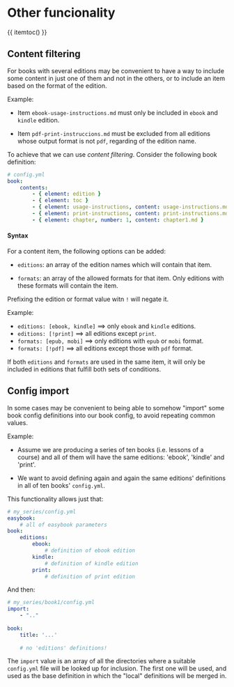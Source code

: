 # Other funcionality

{{ itemtoc() }}

Content filtering
-----------------
 
For books with several editions may be convenient to have a way to include
some content in just one of them and not in the others, or to include
an item based on the format of the edition.
 
Example:

- Item `ebook-usage-instructions.md` must only be included in `ebook` and 
  `kindle` edition.

- Item `pdf-print-instruccions.md` must be excluded from all editions whose
  output format is not `pdf`, regarding of the edition name.
  
To achieve that we can use *content filtering*. Consider the following book
definition:

~~~.yaml
# config.yml
book:
    contents:
        - { element: edition }
        - { element: toc }
        - { element: usage-instructions, content: usage-instructions.md, editions: [ebook, kindle] }
        - { element: print-instructions, content: print-instructions.md, formats: [pdf] }
        - { element: chapter, number: 1, content: chapter1.md }
~~~

#### Syntax

For a content item, the following options can be added:

- `editions`: an array of the edition names which will contain that item.

- `formats`: an array of the allowed formats for that item. Only editions with these formats will
   contain the item.
   
Prefixing the edition or format value witn `!` will negate it. 

Example:

- `editions: [ebook, kindle]` ==> only `ebook` and `kindle` editions.
- `editions: [!print]` ==> all editions except `print`.
- `formats: [epub, mobi]` ==> only editions with `epub` or `mobi` format.
- `formats: [!pdf]` ==> all editions except those with `pdf` format.

If both `editions` and `formats` are used in the same item, it will only be included
in editions that fulfill both sets of conditions.


Config import
-------------

In some cases may be convenient to being able to somehow "import" some book config 
definitions into our book config, to avoid repeating common values.
 
Example:

- Assume we are producing a series of ten books (i.e. lessons of a course) and all of them 
  will have the same editions: 'ebook', 'kindle' and 'print'.

- We want to avoid defining again and again the same editions' definitions in all of
  ten books' `config.yml`. 

This functionality allows just that:

~~~.yaml
# my_series/config.yml
easybook:
    # all of easybook parameters
book:
    editions:
        ebook:
            # definition of ebook edition
        kindle:
            # definition of kindle edition
        print:
            # definition of print edition   
~~~

And then:

~~~.yaml
# my_series/book1/config.yml
import:
    - ".."
      
book:
    title: '...'
    
    # no 'editions' definitions!
~~~

The `import` value is an array of all the directories where a suitable `config.yml` file will 
be looked up for inclusion. The first one will be used, and used as the base definition
in which the "local" definitions will be merged in. 